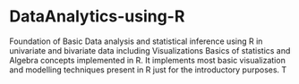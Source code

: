 # DataAnalytics-using-R
Foundation of Basic Data analysis and statistical inference using R in univariate and bivariate data including Visualizations
Basics of statistics and Algebra concepts implemented in R. 
It implements most basic visualization and modelling techniques present in R just for the introductory purposes.
T
